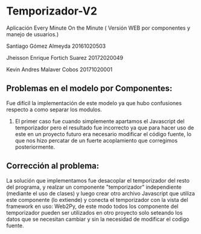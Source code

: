 
# Temporizador-V2

Aplicación Every Minute On the Minute ( Versión WEB por componentes y manejo de usuarios.) 

Santiago Gómez Almeyda 20161020503

Jheisson Enrique Fortich Suarez 20172020049

Kevin Andres Malaver Cobos 20171020001


## Problemas en el modelo por Componentes:  
Fue difícil la implementación de este modelo ya que hubo confusiones respecto a como separar los modulos.  

1. El primer caso fue cuando simplemente apartamos el Javascript del temporizador pero el resultado fue incorrecto ya que para hacer uso de este en un proyecto futuro era necesario modificar el código fuente, lo que nos hizo percatar de un fuerte acoplamiento que corregimos posteriormente.

## Corrección al problema:
La solución que implementamos fue desacoplar el temporizador del resto del programa, y realzar un componente "temporizador" independiente (mediante el uso de clases) y luego crear otro archivo Javascript que utiliza este componente (lo extiende) y conecta el temporizador con la vista del framework en uso: Web2Py, de este modo todos los componente del temporizador pueden ser utilizados en otro proyecto solo seteando los datos que se necesitan cambiar y sin la necesidad de modificar el codigo fuente.
